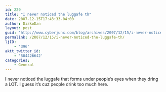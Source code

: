```yaml
---
id: 229
title: "I never noticed the luggafe th"
date: 2007-12-15T17:43:33-04:00
author: DizkoDan
layout: post
guid: 'http://www.cyberjunx.com/blog/archives/2007/12/15/i-never-noticed-the-luggafe-th/'
permalink: /2007/12/15/i-never-noticed-the-luggafe-th/
ljID:
    - '396'
aktt_twitter_id:
    - '504426642'
categories:
    - General
---
```


I never noticed the luggafe that forms under people’s eyes when they dring a LOT. I guess it’s cuz people drink too much here.